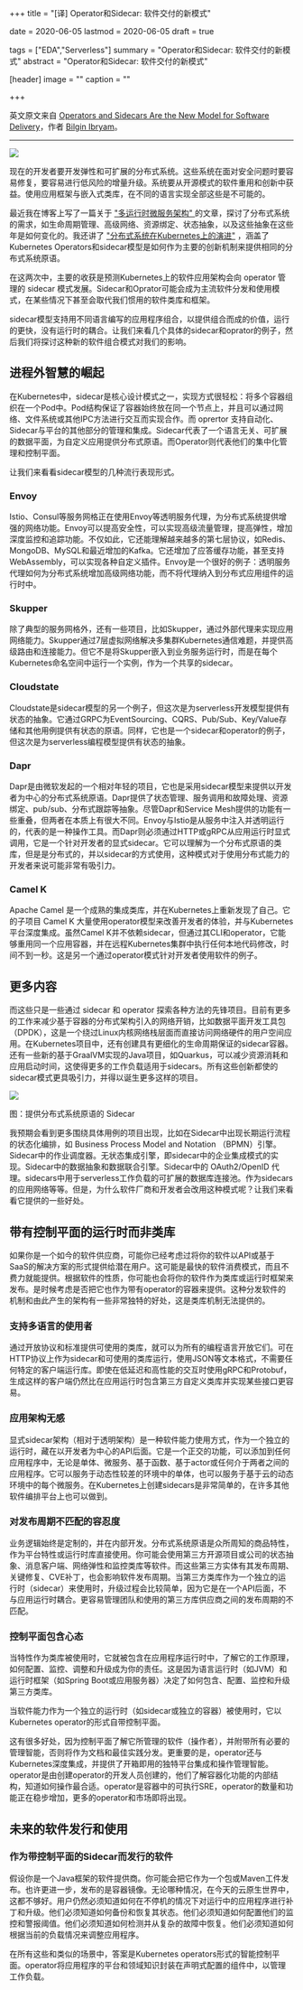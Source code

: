 +++
title = "[译] Operator和Sidecar: 软件交付的新模式"

date = 2020-06-05
lastmod = 2020-06-05
draft = true

tags = ["EDA","Serverless"]
summary = "Operator和Sidecar: 软件交付的新模式"
abstract = "Operator和Sidecar: 软件交付的新模式"

[header]
image = ""
caption = ""

+++

英文原文来自 [Operators and Sidecars Are the New Model for Software Delivery](https://thenewstack.io/operators-and-sidecars-are-the-new-model-for-software-delivery/)，作者 [Bilgin Ibryam](https://thenewstack.io/author/bilgin-ibryam/)。

-----------------------

![](images/sidecar.jpg)

现在的开发者要开发弹性和可扩展的分布式系统。这些系统在面对安全问题时要容易修复，要容易进行低风险的增量升级。系统要从开源模式的软件重用和创新中获益。使用应用框架与嵌入式类库，在不同的语言实现全部这些是不可能的。

最近我在博客上写了一篇关于  [ "多运行时微服务架构" ](https://www.infoq.com/articles/multi-runtime-microservice-architecture/) 的文章，探讨了分布式系统的需求，如生命周期管理、高级网络、资源绑定、状态抽象，以及这些抽象在这些年是如何变化的。我还讲了 ["分布式系统在Kubernetes上的演进"](https://www.youtube.com/watch?v=CZPEIJFJV9k) ，涵盖了Kubernetes Operators和sidecar模型是如何作为主要的创新机制来提供相同的分布式系统原语。

在这两次中，主要的收获是预测Kubernetes上的软件应用架构会向 operator 管理的 sidecar 模式发展。Sidecar和Oprator可能会成为主流软件分发和使用模式，在某些情况下甚至会取代我们惯用的软件类库和框架。

sidecar模型支持用不同语言编写的应用程序组合，以提供组合而成的价值，运行的更快，没有运行时的耦合。让我们来看几个具体的sidecar和oprator的例子，然后我们将探讨这种新的软件组合模式对我们的影响。

## 进程外智慧的崛起

在Kubernetes中，sidecar是核心设计模式之一，实现方式很轻松：将多个容器组织在一个Pod中。Pod结构保证了容器始终放在同一个节点上，并且可以通过网络、文件系统或其他IPC方法进行交互而实现合作。而 oprertor 支持自动化、Sidecar与平台的其他部分的管理和集成。Sidecar代表了一个语言无关、可扩展的数据平面，为自定义应用提供分布式原语。而Operator则代表他们的集中化管理和控制平面。

让我们来看看sidecar模型的几种流行表现形式。

### Envoy

Istio、Consul等服务网格正在使用Envoy等透明服务代理，为分布式系统提供增强的网络功能。Envoy可以提高安全性，可以实现高级流量管理，提高弹性，增加深度监控和追踪功能。不仅如此，它还能理解越来越多的第七层协议，如Redis、MongoDB、MySQL和最近增加的Kafka。它还增加了应答缓存功能，甚至支持WebAssembly，可以实现各种自定义插件。Envoy是一个很好的例子：透明服务代理如何为分布式系统增加高级网络功能，而不将代理纳入到分布式应用组件的运行时中。

### Skupper

除了典型的服务网格外，还有一些项目，比如Skupper，通过外部代理来实现应用网络能力。Skupper通过7层虚拟网络解决多集群Kubernetes通信难题，并提供高级路由和连接能力。但它不是将Skupper嵌入到业务服务运行时，而是在每个Kubernetes命名空间中运行一个实例，作为一个共享的sidecar。

### Cloudstate

Cloudstate是sidecar模型的另一个例子，但这次是为serverless开发模型提供有状态的抽象。它通过GRPC为EventSourcing、CQRS、Pub/Sub、Key/Value存储和其他用例提供有状态的原语。同样，它也是一个sidecar和operator的例子，但这次是为serverless编程模型提供有状态的抽象。

### Dapr

Dapr是由微软发起的一个相对年轻的项目，它也是采用sidecar模型来提供以开发者为中心的分布式系统原语。Dapr提供了状态管理、服务调用和故障处理、资源绑定、pub/sub、分布式跟踪等抽象。尽管Dapr和Service Mesh提供的功能有一些重叠，但两者在本质上有很大不同。Envoy与Istio是从服务中注入并透明运行的，代表的是一种操作工具。而Dapr则必须通过HTTP或gRPC从应用运行时显式调用，它是一个针对开发者的显式sidecar。它可以理解为一个分布式原语的类库，但是是分布式的，并以sidecar的方式使用，这种模式对于使用分布式能力的开发者来说可能非常有吸引力。

### Camel K


Apache Camel 是一个成熟的集成类库，并在Kubernetes上重新发现了自己。它的子项目 Camel K 大量使用operator模型来改善开发者的体验，并与Kubernetes平台深度集成。虽然Camel K并不依赖sidecar，但通过其CLI和operator，它能够重用同一个应用容器，并在远程Kubernetes集群中执行任何本地代码修改，时间不到一秒。这是另一个通过operator模式针对开发者使用软件的例子。

## 更多内容


而这些只是一些通过 sidecar 和 operator 探索各种方法的先锋项目。目前有更多的工作来减少基于容器的分布式架构引入的网络开销，比如数据平面开发工具包（DPDK），这是一个绕过Linux内核网络栈层面而直接访问网络硬件的用户空间应用。在Kubernetes项目中，还有创建具有更细化的生命周期保证的sidecar容器。还有一些新的基于GraalVM实现的Java项目，如Quarkus，可以减少资源消耗和应用启动时间，这使得更多的工作负载适用于sidecars。所有这些创新都使的sidecar模式更具吸引力，并得以诞生更多这样的项目。

![](images/multiruntime.png)

图：提供分布式系统原语的 Sidecar

我预期会看到更多围绕具体用例的项目出现，比如在Sidecar中出现长期运行流程的状态化编排，如 Business Process Model and Notation （BPMN）引擎。Sidecar中的作业调度器。无状态集成引擎，即sidecar中的企业集成模式的实现。Sidecar中的数据抽象和数据联合引擎。Sidecar中的 OAuth2/OpenID 代理。sidecars中用于serverless工作负载的可扩展的数据库连接池。作为sidecars的应用网络等等。但是，为什么软件厂商和开发者会改用这种模式呢？让我们来看看它提供的一些好处。

## 带有控制平面的运行时而非类库

如果你是一个如今的软件供应商，可能你已经考虑过将你的软件以API或基于SaaS的解决方案的形式提供给潜在用户。这可能是最快的软件消费模式，而且不费力就能提供。根据软件的性质，你可能也会将你的软件作为类库或运行时框架来发布。是时候考虑是否把它也作为带有operator的容器来提供。这种分发软件的机制和由此产生的架构有一些非常独特的好处，这是类库机制无法提供的。

### 支持多语言的使用者

通过开放协议和标准提供可使用的类库，就可以为所有的编程语言开放它们。可在HTTP协议上作为sidecar和可使用的类库运行，使用JSON等文本格式，不需要任何特定的客户端运行库。即使在低延迟和高性能的交互时使用gRPC和Protobuf，生成这样的客户端仍然比在应用运行时包含第三方自定义类库并实现某些接口更容易。

### 应用架构无感

显式sidecar架构（相对于透明架构）是一种软件能力使用方式，作为一个独立的运行时，藏在以开发者为中心的API后面。它是一个正交的功能，可以添加到任何应用程序中，无论是单体、微服务、基于函数、基于actor或任何介于两者之间的应用程序。它可以服务于动态性较差的环境中的单体，也可以服务于基于云的动态环境中的每个微服务。在Kubernetes上创建sidecars是非常简单的，在许多其他软件编排平台上也可以做到。

### 对发布周期不匹配的容忍度

业务逻辑始终是定制的，并在内部开发。分布式系统原语是众所周知的商品特性，作为平台特性或运行时库直接使用。你可能会使用第三方开源项目或公司的状态抽象、消息客户端、网络弹性和监控类库等软件。而这些第三方实体有其发布周期、关键修复、CVE补丁，也会影响软件发布周期。当第三方类库作为一个独立的运行时（sidecar）来使用时，升级过程会比较简单，因为它是在一个API后面，不与应用运行时耦合。更容易管理团队和使用的第三方库供应商之间的发布周期的不匹配。

### 控制平面包含心态

当特性作为类库被使用时，它就被包含在应用程序运行时中，了解它的工作原理，如何配置、监控、调整和升级成为你的责任。这是因为语言运行时（如JVM）和运行时框架（如Spring Boot或应用服务器）决定了如何包含、配置、监控和升级第三方类库。

当软件能力作为一个独立的运行时（如sidecar或独立的容器）被使用时，它以Kubernetes operator的形式自带控制平面。

这有很多好处，因为控制平面了解它所管理的软件（操作者），并附带所有必要的管理智能，否则将作为文档和最佳实践分发。更重要的是，operator还与Kubernetes深度集成，并提供了开箱即用的独特平台集成和操作管理智能。operator是由创建operator的开发人员创建的，他们了解容器化功能的内部结构，知道如何操作最合适。operator是容器中的可执行SRE，operator的数量和功能正在稳步增加，更多的operator和市场即将出现。

## 未来的软件发行和使用

### 作为带控制平面的Sidecar而发行的软件

假设你是一个Java框架的软件提供商。你可能会把它作为一个包或Maven工件发布。也许更进一步，发布的是容器镜像。无论哪种情况，在今天的云原生世界中，这都不够好。用户仍然必须知道如何在不停机的情况下对运行中的应用程序进行补丁和升级。他们必须知道如何备份和恢复其状态。他们必须知道如何配置他们的监控和警报阈值。他们必须知道如何检测并从复杂的故障中恢复。他们必须知道如何根据当前的负载情况来调整应用程序。

在所有这些和类似的场景中，答案是Kubernetes operators形式的智能控制平面。operator将应用程序的平台和领域知识封装在声明式配置的组件中，以管理工作负载。